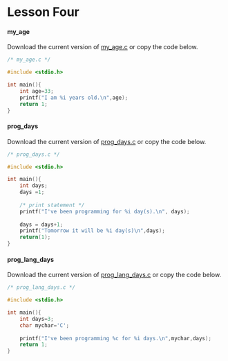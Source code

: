 # Lesson Four

#### my_age

Download the current version of [my_age.c][file1] or copy the code below.

```c
/* my_age.c */

#include <stdio.h>

int main(){
	int age=33;
	printf("I am %i years old.\n",age);
	return 1;
}
```

#### prog_days

Download the current version of [prog_days.c][file2] or copy the code below.

```c
/* prog_days.c */

#include <stdio.h>

int main(){
	int days;
	days =1;
	
	/* print statement */
	printf("I've been programming for %i day(s).\n", days);
	
	days = days+1;
	printf("Tomorrow it will be %i day(s)\n",days);
	return(1);
}
```

#### prog_lang_days

Download the current version of [prog_lang_days.c][file3] or copy the code below.

```c
/* prog_lang_days.c */

#include <stdio.h>

int main(){
	int days=3;
	char mychar='C';
	
	printf("I've been programming %c for %i days.\n",mychar,days);
	return 1;
}
```

[file1]: https://github.com/justinhartman/C-Programming-Course/blob/master/lesson-4/my_age.c
[file2]: https://github.com/justinhartman/C-Programming-Course/blob/master/lesson-4/prog_days.c
[file3]: https://github.com/justinhartman/C-Programming-Course/blob/master/lesson-4/prog_lang_days.c